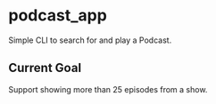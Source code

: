 # podcast_app

Simple CLI to search for and play a Podcast. 

## Current Goal

Support showing more than 25 episodes from a show.